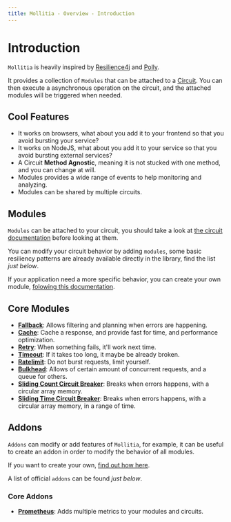```yaml
---
title: Mollitia - Overview - Introduction
---
```

# Introduction

`Mollitia` is heavily inspired by [Resilience4j](https://github.com/resilience4j/resilience4j) and [Polly](https://github.com/App-vNext/Polly).

It provides a collection of `Modules` that can be attached to a [Circuit](/api/circuit).
You can then execute a asynchronous operation on the circuit, and the attached modules will be triggered when needed.

## Cool Features

* It works on browsers, what about you add it to your frontend so that you avoid bursting your service?
* It works on NodeJS, what about you add it to your service so that you avoid bursting external services?
* A Circuit **Method Agnostic**, meaning it is not stucked with one method, and you can change at will.
* Modules provides a wide range of events to help monitoring and analyzing.
* Modules can be shared by multiple circuits.
<!-- TODO add playground examples, accessible with /api/playground#example-1 -->
<!-- * The order of modules have importance, and you can do cool stuff with it, [more on that in the Playground examples.](/api/playground). -->

## Modules

`Modules` can be attached to your circuit, you should take a look at [the circuit documentation](/api/circuit) before looking at them.

You can modify your circuit behavior by adding `modules`, some basic resiliency patterns are already available directly in the library, find the list *just below*.

If your application need a more specific behavior, you can create your own module, [folowing this documentation](/api/create-module).

## Core Modules

* **[Fallback](/api/module/fallback)**: Allows filtering and planning when errors are happening.
* **[Cache](/api/module/cache)**: Cache a response, and provide fast for time, and performance optimization.
* **[Retry](/api/module/retry)**: When something fails, it'll work next time.
* **[Timeout](/api/module/timeout)**: If it takes too long, it maybe be already broken.
* **[Ratelimit](/api/module/ratelimit)**: Do not burst requests, limit yourself.
* **[Bulkhead](/api/module/bulkhead)**: Allows of certain amount of concurrent requests, and a queue for others.
* **[Sliding Count Circuit Breaker](/api/module/breaker/sliding/count)**: Breaks when errors happens, with a circular array memory.
* **[Sliding Time Circuit Breaker](/api/module/breaker/sliding/time)**: Breaks when errors happens, with a circular array memory, in a range of time.

## Addons

`Addons` can modify or add features of `Mollitia`, for example, it can be useful to create an addon in order to modify the behavior of all modules.

If you want to create your own, [find out how here](/api/create-addon).

A list of official `addons` can be found *just below*.

### Core Addons
<!-- TODO change link -->
* **[Prometheus](http://135.39.45.156:8081)**: Adds multiple metrics to your modules and circuits.
